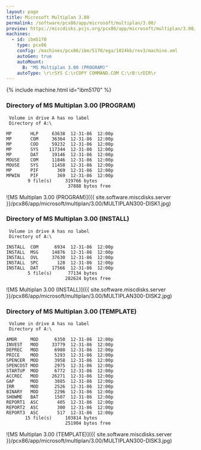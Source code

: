 ```yaml
---
layout: page
title: Microsoft Multiplan 3.00
permalink: /software/pcx86/app/microsoft/multiplan/3.00/
preview: https://miscdisks.pcjs.org/pcx86/app/microsoft/multiplan/3.00/MULTIPLAN300-DISK1.jpg
machines:
  - id: ibm5170
    type: pcx86
    config: /machines/pcx86/ibm/5170/ega/1024kb/rev3/machine.xml
    autoGen: true
    autoMount:
      B: "MS Multiplan 3.00 (PROGRAM)"
    autoType: \r\rSYS C:\rCOPY COMMAND.COM C:\rB:\rDIR\r
---
```


{% include machine.html id="ibm5170" %}

### Directory of MS Multiplan 3.00 (PROGRAM)

     Volume in drive A has no label
     Directory of A:\

    MP       HLP     63638  12-31-86  12:00p
    MP       COM     36364  12-31-86  12:00p
    MP       COD     59232  12-31-86  12:00p
    MP       SYS    117344  12-31-86  12:00p
    MP       DAT     19146  12-31-86  12:00p
    MOUSE    COM     11846  12-31-86  12:00p
    MOUSE    SYS     11458  12-31-86  12:00p
    MP       PIF       369  12-31-86  12:00p
    MPWIN    PIF       369  12-31-86  12:00p
            9 file(s)     319766 bytes
                           37888 bytes free

![MS Multiplan 3.00 (PROGRAM)]({{ site.software.miscdisks.server }}/pcx86/app/microsoft/multiplan/3.00/MULTIPLAN300-DISK1.jpg)

### Directory of MS Multiplan 3.00 (INSTALL)

     Volume in drive A has no label
     Directory of A:\

    INSTALL  COM      6934  12-31-86  12:00p
    INSTALL  MSG     14876  12-31-86  12:00p
    INSTALL  OVL     37630  12-31-86  12:00p
    INSTALL  SPC       128  12-31-86  12:00p
    INSTALL  DAT     17566  12-31-86  12:00p
            5 file(s)      77134 bytes
                          282624 bytes free

![MS Multiplan 3.00 (INSTALL)]({{ site.software.miscdisks.server }}/pcx86/app/microsoft/multiplan/3.00/MULTIPLAN300-DISK2.jpg)

### Directory of MS Multiplan 3.00 (TEMPLATE)

     Volume in drive A has no label
     Directory of A:\

    AMOR     MOD      6350  12-31-86  12:00p
    INVEST   MOD     33779  12-31-86  12:00p
    DEPREC   MOD      6980  12-31-86  12:00p
    PRICE    MOD      5293  12-31-86  12:00p
    SPENCER  MOD      3958  12-31-86  12:00p
    SPENCOST MOD      2975  12-31-86  12:00p
    STARTUP  MOD      6772  12-31-86  12:00p
    ACCREC   MOD     26271  12-31-86  12:00p
    GAP      MOD      3885  12-31-86  12:00p
    IRR      MOD      2526  12-31-86  12:00p
    BINARY   MOD      2296  12-31-86  12:00p
    SHOWME   BAT      1507  12-31-86  12:00p
    REPORT1  ASC       405  12-31-86  12:00p
    REPORT2  ASC       300  12-31-86  12:00p
    REPORT3  ASC       517  12-31-86  12:00p
           15 file(s)     103814 bytes
                          251904 bytes free

![MS Multiplan 3.00 (TEMPLATE)]({{ site.software.miscdisks.server }}/pcx86/app/microsoft/multiplan/3.00/MULTIPLAN300-DISK3.jpg)
